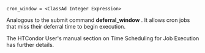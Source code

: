     cron_window = <ClassAd Integer Expression>

Analogous to the submit command **deferral_window** . It allows cron
jobs that miss their deferral time to begin execution.

The HTCondor User's manual section on Time Scheduling for Job Execution
has further details.
